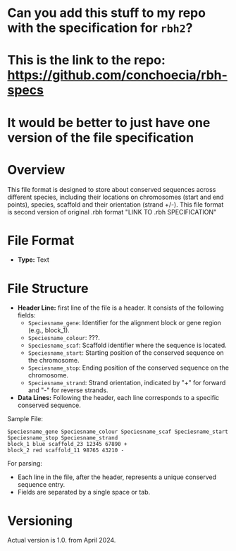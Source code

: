 # Can you add this stuff to my repo with the specification for `rbh2`?
# This is the link to the repo: https://github.com/conchoecia/rbh-specs
# It would be better to just have one version of the file specification

# Overview
This file format is designed to store about conserved sequences across different species, including their locations on chromosomes (start and end points), species, scaffold and their orientation (strand +/-). This file format is second version of original .rbh format "LINK TO .rbh SPECIFICATION"
# File Format
- **Type:** Text

# File Structure

- **Header Line:**  first line of the file is a header. It consists of the following fields:
    - `Speciesname_gene`: Identifier for the alignment block or gene region (e.g., block_1).
    - `Speciesname_colour`: ???.
    - `Speciesname_scaf`: Scaffold identifier where the sequence is located.
    - `Speciesname_start`: Starting position of the conserved sequence on the chromosome.
    - `Speciesname_stop`: Ending position of the conserved sequence on the chromosome.
    - `Speciesname_strand`: Strand orientation, indicated by "+" for forward and "-" for reverse strands.
- **Data Lines:** Following the header, each line corresponds to a specific conserved sequence.

Sample File: 
```
Speciesname_gene Speciesname_colour Speciesname_scaf Speciesname_start Speciesname_stop Speciesname_strand
block_1 blue scaffold_23 12345 67890 +
block_2 red scaffold_11 98765 43210 -
```

For parsing:
- Each line in the file, after the header, represents a unique conserved sequence entry.
- Fields are separated by a single space or tab.

# Versioning
Actual version is 1.0. from April 2024. 
